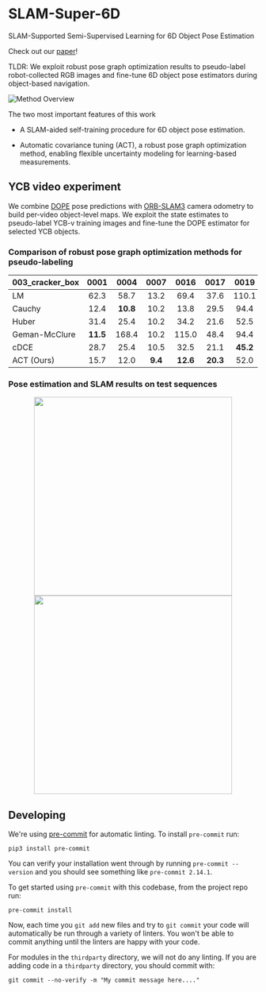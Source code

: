 # SLAM-Super-6D
SLAM-Supported Semi-Supervised Learning for 6D Object Pose Estimation

Check out our [paper](https://arxiv.org/pdf/2203.04424.pdf)!

TLDR: We exploit robust pose graph optimization results to pseudo-label robot-collected RGB images and fine-tune 6D object pose estimators during object-based navigation.

![Method Overview](https://drive.google.com/uc?export=view&id=1sdTURiSuy8IlMDEZNW4DhoKklaWhk4pY)

The two most important features of this work

- A SLAM-aided self-training procedure for 6D object pose estimation.

- Automatic covariance tuning (ACT), a robust pose graph optimization method, enabling flexible uncertainty modeling for learning-based measurements.

## YCB video experiment

We combine [DOPE](https://github.com/NVlabs/Deep_Object_Pose) pose predictions with [ORB-SLAM3](https://github.com/UZ-SLAMLab/ORB_SLAM3) camera odometry to build per-video object-level maps.
We exploit the state estimates to pseudo-label YCB-v training images and fine-tune the DOPE estimator for selected YCB objects.

### Comparison of robust pose graph optimization methods for pseudo-labeling

|003_cracker_box |0001    |0004     |0007   |0016    |0017    |0019    |0025    |0029    |0035   |0041    |0044    |0045       |0050    |0054    |0059    |0066    |0070    |0074    |0082     |0085     |#best|
|---             |:-:     |:-:      |:-:    |:-:     |:-:     |:-:     |:-:     |:-:     |:-:    |:-:     |:-:     |:-:        |:-:     |:-:     |:-:     |:-:     |:-:     |:-:     |:-:      |:-:      |:-:  |
|LM              |62.3    |58.7     |13.2   |69.4    |37.6    |110.1   |101.6   |86.1    |9.6    |21.5    |79.4    |140.0      |46.8    |152.7   |152.6   |79.0    |117.3   |139.5   |250.3    |183.2    |0    |
|Cauchy          |12.4    |**10.8** |10.2   |13.8    |29.5    |94.4    |171.4   |179.9   |**6.6**|9.6     |133.3   |169.9      |16.3    |**13.9**|131.7   |23.8    |**25.5**|102.6   |267.3    |137.5    |4    |
|Huber           |31.4    |25.4     |10.2   |34.2    |21.6    |52.5    |57.0    |72.4    |8.0    |11.6    |38.7    |**127.8**  |21.2    |68.0    |74.8    |46.8    |39.1    |68.7    |267.3    |153.4    |1    |
|Geman-McClure   |**11.5**|168.4    |10.2   |115.0   |48.4    |94.4    |171.4   |179.9   |6.6    |**9.5** |133.3   |169.9      |46.8    |77.1    |131.7   |182.7   |27.0    |102.6   |267.3    |137.5    |2    |
|cDCE            |28.7    |25.4     |10.5   |32.5    |21.1    |**45.2**|58.9    |**70.5**|7.8    |11.5    |38.0    |128.1      |24.4    |56.7    |55.6    |41.3    |37.7    |60.9    |**238.7**|**114.2**|4    |
|ACT (Ours)      |15.7    |12.0     |**9.4**|**12.6**|**20.3**|52.0    |**15.4**|238.3   |6.9    |10.8    |**28.8**|135.4      |**10.4**|18.7    |**21.3**|**22.3**|26.1    |**34.6**|795.2    |180.0    |**9**|


### Pose estimation and SLAM results on test sequences

<p align="middle">
    <img src="media/YCB-v-test.gif" width="400">
    <img src="media/YCB-v-test-slam.gif" width="400">
    <!-- <img src="https://drive.google.com/uc?export=view&id=1hCG_yahIi0OuEeuma-M1SOw3QnW9C-DA" width="400"> -->
    <!-- <img src="https://drive.google.com/uc?export=view&id=164MzFQubQy-YUjDYhjq-R3KpF7Aor86J" width="400"> -->
</p>

## Developing

We're using [pre-commit](https://pre-commit.com/) for automatic linting. To install `pre-commit` run:
```
pip3 install pre-commit
```
You can verify your installation went through by running `pre-commit --version` and you should see something like `pre-commit 2.14.1`.

To get started using `pre-commit` with this codebase, from the project repo run:
```
pre-commit install
```
Now, each time you `git add` new files and try to `git commit` your code will automatically be run through a variety of linters. You won't be able to commit anything until the linters are happy with your code.

For modules in the `thirdparty` directory, we will not do any linting. If you are adding code in a `thirdparty` directory, you should commit with:
```
git commit --no-verify -m "My commit message here...."
```

